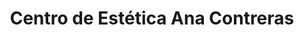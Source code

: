 ---
title: "Centro de Estética Ana Contreras"
url: /valls/centro-de-estetica-ana-contreras/
shop: cosméticos
---